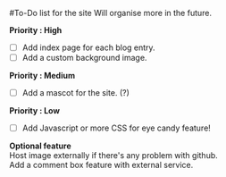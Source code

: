 #To-Do list for the site
Will organise more in the future.
  
**Priority : High**  
- [ ] Add index page for each blog entry.  
- [ ] Add a custom background image.  

**Priority : Medium**  
- [ ] Add a mascot for the site. (?)  

**Priority : Low**  
- [ ] Add Javascript or more CSS for eye candy feature!  

**Optional feature**  
Host image externally if there's any problem with github.  
Add a comment box feature with external service.  
